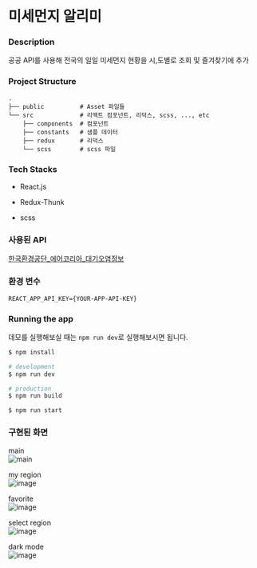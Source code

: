 # 미세먼지 알리미

### Description
공공 API를 사용해 전국의 일일 미세먼지 현황을 시,도별로 조회 및 즐겨찾기에 추가

### Project Structure

```
.
├── public          # Asset 파일들
└── src             # 리액트 컴포넌트, 리덕스, scss, ..., etc
    ├── components  # 컴포넌트
    ├── constants   # 샘플 데이터
    ├── redux       # 리덕스
    └── scss        # scss 파일
```

### Tech Stacks
- React.js

- Redux-Thunk

- scss

### 사용된 API
[한국환경공단_에어코리아_대기오염정보](https://www.data.go.kr/tcs/dss/selectApiDataDetailView.do?publicDataPk=15073861)


### 환경 변수
```plaintext
REACT_APP_API_KEY={YOUR-APP-API-KEY}
```

### Running the app

데모를 실행해보실 때는 `npm run dev`로 실행해보시면 됩니다.

```bash
$ npm install

# development
$ npm run dev

# production
$ npm run build

$ npm run start
```

### 구현된 화면
main
<br />
![main](https://user-images.githubusercontent.com/98644969/199523511-251e3796-a664-4a6a-ac49-ae95f26b7322.png)

my region
<br />
![image](https://user-images.githubusercontent.com/98644969/199526182-4513898e-e624-4b17-b976-d2213f99314e.png)

favorite
<br />
![image](https://user-images.githubusercontent.com/98644969/199526786-013ff686-775f-4c2e-87be-6f2aa3eeaccb.png)

select region
<br />
![image](https://user-images.githubusercontent.com/98644969/199526977-2bd77040-5f38-4c89-adfd-103b630a4668.png)

dark mode
<br />
![image](https://user-images.githubusercontent.com/98644969/199527290-d47ab05d-c532-408a-91b8-7d3c1ff78358.png)

